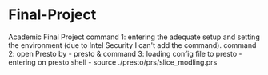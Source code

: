 # Final-Project
Academic Final Project
command 1: entering the adequate setup and setting the environment (due to Intel Security I can't add the command). 
command 2: open Presto by - presto &
command 3: loading config file to presto - entering on presto shell - source ./presto/prs/slice_modling.prs
